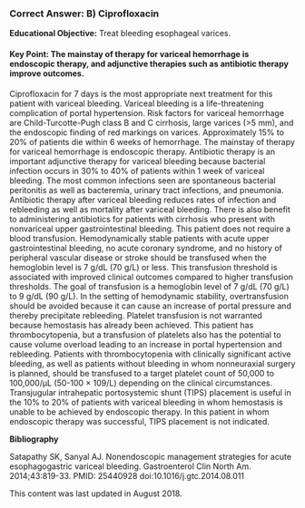 
### Correct Answer: B) Ciprofloxacin 

**Educational Objective:** Treat bleeding esophageal varices.

#### **Key Point:** The mainstay of therapy for variceal hemorrhage is endoscopic therapy, and adjunctive therapies such as antibiotic therapy improve outcomes.

Ciprofloxacin for 7 days is the most appropriate next treatment for this patient with variceal bleeding. Variceal bleeding is a life-threatening complication of portal hypertension. Risk factors for variceal hemorrhage are Child-Turcotte-Pugh class B and C cirrhosis, large varices (>5 mm), and the endoscopic finding of red markings on varices. Approximately 15% to 20% of patients die within 6 weeks of hemorrhage. The mainstay of therapy for variceal hemorrhage is endoscopic therapy. Antibiotic therapy is an important adjunctive therapy for variceal bleeding because bacterial infection occurs in 30% to 40% of patients within 1 week of variceal bleeding. The most common infections seen are spontaneous bacterial peritonitis as well as bacteremia, urinary tract infections, and pneumonia. Antibiotic therapy after variceal bleeding reduces rates of infection and rebleeding as well as mortality after variceal bleeding. There is also benefit to administering antibiotics for patients with cirrhosis who present with nonvariceal upper gastrointestinal bleeding.
This patient does not require a blood transfusion. Hemodynamically stable patients with acute upper gastrointestinal bleeding, no acute coronary syndrome, and no history of peripheral vascular disease or stroke should be transfused when the hemoglobin level is 7 g/dL (70 g/L) or less. This transfusion threshold is associated with improved clinical outcomes compared to higher transfusion thresholds. The goal of transfusion is a hemoglobin level of 7 g/dL (70 g/L) to 9 g/dL (90 g/L). In the setting of hemodynamic stability, overtransfusion should be avoided because it can cause an increase of portal pressure and thereby precipitate rebleeding.
Platelet transfusion is not warranted because hemostasis has already been achieved. This patient has thrombocytopenia, but a transfusion of platelets also has the potential to cause volume overload leading to an increase in portal hypertension and rebleeding. Patients with thrombocytopenia with clinically significant active bleeding, as well as patients without bleeding in whom nonneuraxial surgery is planned, should be transfused to a target platelet count of 50,000 to 100,000/µL (50-100 × 109/L) depending on the clinical circumstances.
Transjugular intrahepatic portosystemic shunt (TIPS) placement is useful in the 10% to 20% of patients with variceal bleeding in whom hemostasis is unable to be achieved by endoscopic therapy. In this patient in whom endoscopic therapy was successful, TIPS placement is not indicated.

**Bibliography**

Satapathy SK, Sanyal AJ. Nonendoscopic management strategies for acute esophagogastric variceal bleeding. Gastroenterol Clin North Am. 2014;43:819-33. PMID: 25440928 doi:10.1016/j.gtc.2014.08.011

This content was last updated in August 2018.